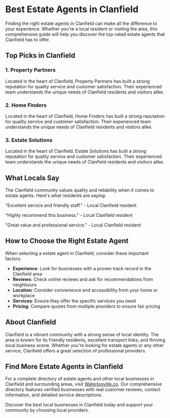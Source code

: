 # Best Estate Agents in Clanfield

Finding the right estate agents in Clanfield can make all the difference to your experience. Whether you're a local resident or visiting the area, this comprehensive guide will help you discover the top-rated estate agents that Clanfield has to offer.

## Top Picks in Clanfield

### 1. Property Partners
Located in the heart of Clanfield, Property Partners has built a strong reputation for quality service and customer satisfaction. Their experienced team understands the unique needs of Clanfield residents and visitors alike.

### 2. Home Finders
Located in the heart of Clanfield, Home Finders has built a strong reputation for quality service and customer satisfaction. Their experienced team understands the unique needs of Clanfield residents and visitors alike.

### 3. Estate Solutions
Located in the heart of Clanfield, Estate Solutions has built a strong reputation for quality service and customer satisfaction. Their experienced team understands the unique needs of Clanfield residents and visitors alike.

## What Locals Say

The Clanfield community values quality and reliability when it comes to estate agents. Here's what residents are saying:

"Excellent service and friendly staff." - Local Clanfield resident

"Highly recommend this business." - Local Clanfield resident

"Great value and professional service." - Local Clanfield resident

## How to Choose the Right Estate Agent

When selecting a estate agent in Clanfield, consider these important factors:

- **Experience**: Look for businesses with a proven track record in the Clanfield area
- **Reviews**: Check online reviews and ask for recommendations from neighbours
- **Location**: Consider convenience and accessibility from your home or workplace
- **Services**: Ensure they offer the specific services you need
- **Pricing**: Compare quotes from multiple providers to ensure fair pricing

## About Clanfield

Clanfield is a vibrant community with a strong sense of local identity. The area is known for its friendly residents, excellent transport links, and thriving local business scene. Whether you're looking for estate agents or any other service, Clanfield offers a great selection of professional providers.

## Find More Estate Agents in Clanfield

For a complete directory of estate agents and other local businesses in Clanfield and surrounding areas, visit [Waterlooville.co](https://waterlooville.co). Our comprehensive directory features verified businesses with real customer reviews, contact information, and detailed service descriptions.

Discover the best local businesses in Clanfield today and support your community by choosing local providers.

